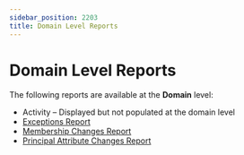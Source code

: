 ```yaml
---
sidebar_position: 2203
title: Domain Level Reports
---
```


# Domain Level Reports

The following reports are available at the **Domain** level:

* Activity – Displayed but not populated at the domain level
* [Exceptions Report](Exceptions "Exceptions Report")
* [Membership Changes Report](MembershipChanges "Membership Changes Report")
* [Principal Attribute Changes Report](PrincipalAttributeChanges "Principal Attribute Changes Report")